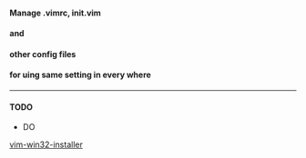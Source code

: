 #### Manage .vimrc, init.vim
#### and
#### other config files
#### for uing same setting in every where
--------------
#### TODO
* DO

[vim-win32-installer](https://github.com/vim/vim-win32-installer/releases)
